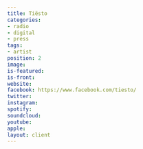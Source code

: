 ```yaml
---
title: Tiësto
categories:
- radio
- digital
- press
tags:
- artist
position: 2
image: 
is-featured: 
is-front: 
website: 
facebook: https://www.facebook.com/tiesto/
twitter: 
instagram: 
spotify: 
soundcloud: 
youtube: 
apple: 
layout: client
---
```


